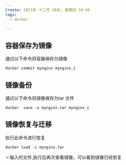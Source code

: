 ```yaml
---
Create: 2021年 十二月 26日, 星期日 19:40
tags: 
  - docker

---
```

## 容器保存为镜像

通过以下命令将容器保存为镜像

```
docker commit mynginx mynginx_i
```

## 镜像备份

通过以下命令将镜像保存为tar 文件

```
docker  save -o mynginx.tar mynginx_i
```

##  镜像恢复与迁移

执行此命令进行恢复

```
docker load -i mynginx.tar
```

-i 输入的文件,执行后再次查看镜像，可以看到镜像已经恢复




